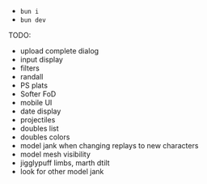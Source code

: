 - `bun i`
- `bun dev`

TODO:

- upload complete dialog
- input display
- filters
- randall
- PS plats
- Softer FoD
- mobile UI
- date display
- projectiles
- doubles list
- doubles colors
- model jank when changing replays to new characters
- model mesh visibility
- jigglypuff limbs, marth dtilt
- look for other model jank
